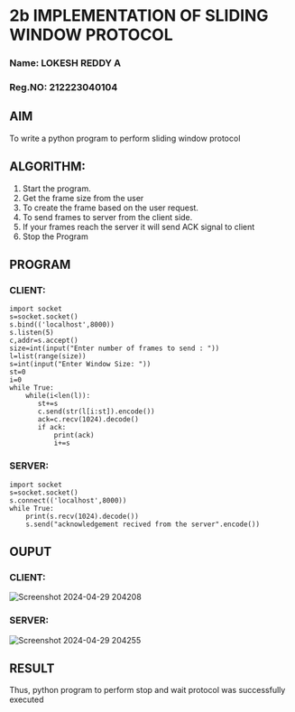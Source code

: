 # 2b IMPLEMENTATION OF SLIDING WINDOW PROTOCOL

### Name: LOKESH REDDY A
### Reg.NO: 212223040104
## AIM
To write a python program to perform sliding window protocol
## ALGORITHM:
1. Start the program.
2. Get the frame size from the user
3. To create the frame based on the user request.
4. To send frames to server from the client side.
5. If your frames reach the server it will send ACK signal to client
6. Stop the Program

## PROGRAM
### CLIENT:
```
import socket
s=socket.socket()
s.bind(('localhost',8000))
s.listen(5)
c,addr=s.accept()
size=int(input("Enter number of frames to send : "))
l=list(range(size))
s=int(input("Enter Window Size: "))
st=0
i=0
while True:
    while(i<len(l)):
       st+=s
       c.send(str(l[i:st]).encode())
       ack=c.recv(1024).decode()
       if ack:
           print(ack)
           i+=s
```

### SERVER:
```
import socket
s=socket.socket()
s.connect(('localhost',8000))
while True:
    print(s.recv(1024).decode())
    s.send("acknowledgement recived from the server".encode())
```
## OUPUT
### CLIENT:
![Screenshot 2024-04-29 204208](https://github.com/Lokeshreddya31/2b_SLIDING_WINDOW_PROTOCOL/assets/144870682/52dfd1cb-2cc1-487b-9fee-f27a395856c2)

### SERVER:
![Screenshot 2024-04-29 204255](https://github.com/Lokeshreddya31/2b_SLIDING_WINDOW_PROTOCOL/assets/144870682/531d0a6d-7b9b-42ef-87c9-24db3fe0380e)


## RESULT
Thus, python program to perform stop and wait protocol was successfully executed
